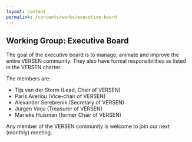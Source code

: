 ```yaml
---
layout: content
permalink: /contents/works/executive-board
---
```


## Working Group: Executive Board

The goal of the executive board is to manage, animate and improve the entire VERSEN community. They also have formal responsibilities as 
listed in the VERSEN charter. 

The members are:
* Tijs van der Storm (Lead, Chair of VERSEN)
* Paris Averiou (Vice-chair of VERSEN)
* Alexander Serebrenik (Secretary of VERSEN)
* Jurgen Vinju (Treasurer of VERSEN)
* Marieke Huisman (former Chair of VERSEN)

Any member of the VERSEN community is welcome to join our next (monthly) meeting.
